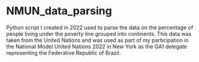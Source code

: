 # NMUN_data_parsing
Python script I created in 2022 used to parse the data on the percentage of people living under the poverty line grouped into continents.
This data was taken from the United Nations and was used as part of my participation in the National Model United Nations 2022 in New York as the GA1 delegate representing the Federative Republic of Brazil.
